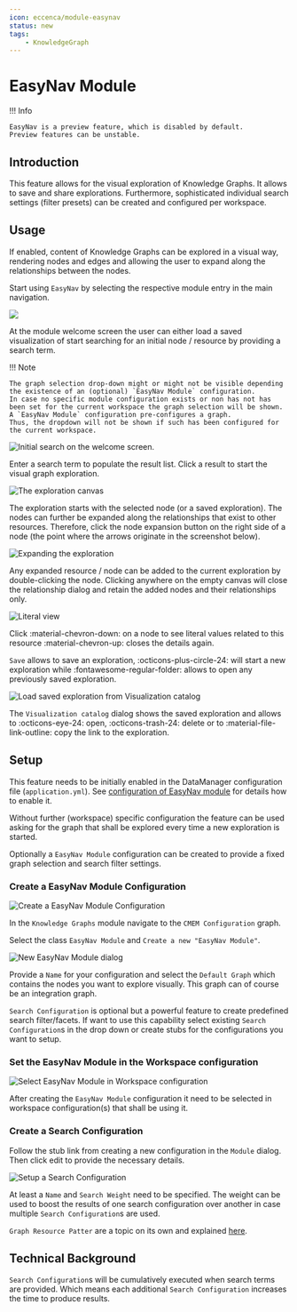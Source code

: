 ```yaml
---
icon: eccenca/module-easynav
status: new
tags:
    - KnowledgeGraph
---
```


# EasyNav Module

!!! Info

    EasyNav is a preview feature, which is disabled by default.
    Preview features can be unstable.

## Introduction

This feature allows for the visual exploration of Knowledge Graphs.
It allows to save and share explorations.
Furthermore, sophisticated individual search settings (filter presets) can be created and configured per workspace.

## Usage

If enabled, content of Knowledge Graphs can be explored in a visual way, rendering nodes and edges and allowing the user to expand along the relationships between the nodes.

Start using `EasyNav` by selecting the respective module entry in the main navigation.

![](easynav-start.png)

At the module welcome screen the user can either load a saved visualization of start searching for an initial node / resource by providing a search term.

!!! Note

    The graph selection drop-down might or might not be visible depending the existence of an (optional) `EasyNav Module` configuration.
    In case no specific module configuration exists or non has not has been set for the current workspace the graph selection will be shown.
    A `EasyNav Module` configuration pre-configures a graph.
    Thus, the dropdown will not be shown if such has been configured for the current workspace.

![Initial search on the welcome screen.](easynav-welcome-search.png)

Enter a search term to populate the result list.
Click a result to start the visual graph exploration.

![The exploration canvas](easynav-canvas.png)

The exploration starts with the selected node (or a saved exploration).
The nodes can further be expanded along the relationships that exist to other resources.
Therefore, click the node expansion button on the right side of a node (the point where the arrows originate in the screenshot below).

![Expanding the exploration](easynav-exploration-expand.png)

Any expanded resource / node can be added to the current exploration by double-clicking the node.
Clicking anywhere on the empty canvas will close the relationship dialog and retain the added nodes and their relationships only.

![Literal view](easynav-literal-inline.png)

Click :material-chevron-down: on a node to see literal values related to this resource :material-chevron-up: closes the details again.

`Save` allows to save an exploration, :octicons-plus-circle-24: will start a new exploration while :fontawesome-regular-folder: allows to open any previously saved exploration.

![Load saved exploration from `Visualization catalog`](easynav-visualization-catalog.png)

The `Visualization catalog` dialog shows the saved exploration and allows to :octicons-eye-24: open, :octicons-trash-24: delete or to :material-file-link-outline: copy the link to the exploration.

## Setup

This feature needs to be initially enabled in the DataManager configuration file (`application.yml`).
See [configuration of EasyNav module](/deploy-and-configure/configuration/datamanager/easynav-module) for details how to enable it.

Without further (workspace) specific configuration the feature can be used asking for the graph that shall be explored every time a new exploration is started.

Optionally a `EasyNav Module` configuration can be created to provide a fixed graph selection and search filter settings.

### Create a EasyNav Module Configuration

![Create a `EasyNav Module` Configuration](easynav-config-EasyNavModule.png)

In the `Knowledge Graphs` module navigate to the `CMEM Configuration` graph.

Select the class `EasyNav Module` and `Create a new "EasyNav Module"`.

![New `EasyNav Module` dialog](easynav-config-newEasyNavModule-dialog.png)

Provide a `Name` for your configuration and select the `Default Graph` which contains the nodes you want to explore visually.
This graph can of course be an integration graph.

`Search Configuration` is optional but a powerful feature to create predefined search filter/facets.
If want to use this capability select existing `Search Configuration`s in the drop down or create stubs for the configurations you want to setup.

### Set the EasyNav Module in the Workspace configuration

![Select `EasyNav Module` in `Workspace` configuration](easynav-config-select-in-workspace.png)

After creating the `EasyNav Module` configuration it need to be selected in workspace configuration(s) that shall be using it.

### Create a Search Configuration

Follow the stub link from creating a new configuration in the `Module` dialog.
Then click edit to provide the necessary details.

![Setup a `Search Configuration`](easynav-config-search-config-dialog.png)

At least a `Name` and `Search Weight` need to be specified.
The weight can be used to boost the results of one search configuration over another in case multiple `Search Configuration`s are used.

`Graph Resource Patter` are a topic on its own and explained [here](./GraphResourcePattern).

## Technical Background

`Search Configuration`s will be cumulatively executed when search terms are provided.
Which means each additional `Search Configuration` increases the time to produce results.
